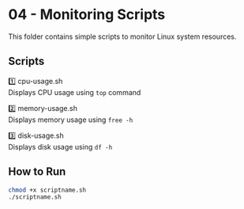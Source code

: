 # 04 - Monitoring Scripts

This folder contains simple scripts to monitor Linux system resources.

## Scripts

1️⃣ cpu-usage.sh  
Displays CPU usage using `top` command

2️⃣ memory-usage.sh  
Displays memory usage using `free -h`

3️⃣ disk-usage.sh  
Displays disk usage using `df -h`

## How to Run
```bash
chmod +x scriptname.sh
./scriptname.sh

